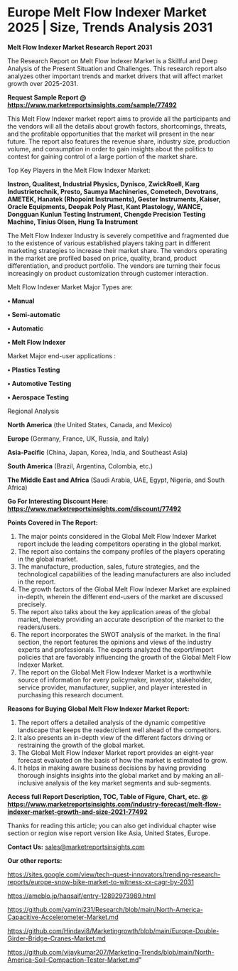 # Europe Melt Flow Indexer Market 2025 | Size, Trends Analysis 2031

<strong>Melt Flow Indexer Market Research Report 2031</strong>

The Research Report on Melt Flow Indexer Market is a Skillful and Deep Analysis of the Present Situation and Challenges. This research report also analyzes other important trends and market drivers that will affect market growth over 2025-2031.

<strong>Request Sample Report @ <a href=https://www.marketreportsinsights.com/sample/77492>https://www.marketreportsinsights.com/sample/77492</a></strong>

This Melt Flow Indexer market report aims to provide all the participants and the vendors will all the details about growth factors, shortcomings, threats, and the profitable opportunities that the market will present in the near future. The report also features the revenue share, industry size, production volume, and consumption in order to gain insights about the politics to contest for gaining control of a large portion of the market share.

Top Key Players in the Melt Flow Indexer Market:

<strong>Instron, Qualitest, Industrial Physics, Dynisco, ZwickRoell, Karg Industrietechnik, Presto, Saumya Machineries, Cometech, Devotrans, AMETEK, Hanatek (Rhopoint Instruments), Gester Instruments, Kaiser, Oracle Equipments, Deepak Poly Plast, Kant Plastology, WANCE, Dongguan Kunlun Testing Instrument, Chengde Precision Testing Machine, Tinius Olsen, Hung Ta Instrument</strong>

The Melt Flow Indexer Industry is severely competitive and fragmented due to the existence of various established players taking part in different marketing strategies to increase their market share. The vendors operating in the market are profiled based on price, quality, brand, product differentiation, and product portfolio. The vendors are turning their focus increasingly on product customization through customer interaction.

Melt Flow Indexer Market Major Types are:

<strong>• Manual

• Semi-automatic

• Automatic

• Melt Flow Indexer</strong>

Market Major end-user applications :

<strong>• Plastics Testing

• Automotive Testing

• Aerospace Testing</strong>

Regional Analysis

</u><strong><b>North America</b></strong> (the United States, Canada, and Mexico)

<strong><b>Europe </b></strong>(Germany, France, UK, Russia, and Italy)

<strong><b>Asia-Pacific</b></strong> (China, Japan, Korea, India, and Southeast Asia)

<strong><b>South America</b></strong> (Brazil, Argentina, Colombia, etc.)

<strong><b>The Middle East and Africa</b></strong> (Saudi Arabia, UAE, Egypt, Nigeria, and South Africa)

<strong>Go For Interesting Discount Here: <a href=https://www.marketreportsinsights.com/discount/77492>https://www.marketreportsinsights.com/discount/77492</a></strong>

<strong>Points Covered in The Report:</strong>
<ol>
  <li>The major points considered in the Global Melt Flow Indexer Market report include the leading competitors operating in the global market.</li>
  <li>The report also contains the company profiles of the players operating in the global market.</li>
  <li>The manufacture, production, sales, future strategies, and the technological capabilities of the leading manufacturers are also included in the report.</li>
  <li>The growth factors of the Global Melt Flow Indexer Market are explained in-depth, wherein the different end-users of the market are discussed precisely.</li>
  <li>The report also talks about the key application areas of the global market, thereby providing an accurate description of the market to the readers/users.</li>
  <li>The report incorporates the SWOT analysis of the market. In the final section, the report features the opinions and views of the industry experts and professionals. The experts analyzed the export/import policies that are favorably influencing the growth of the Global Melt Flow Indexer Market.</li>
  <li>The report on the Global Melt Flow Indexer Market is a worthwhile source of information for every policymaker, investor, stakeholder, service provider, manufacturer, supplier, and player interested in purchasing this research document.</li>
</ol>
<strong>Reasons for Buying Global Melt Flow Indexer Market Report:</strong>

<ol>
  <li>The report offers a detailed analysis of the dynamic competitive landscape that keeps the reader/client well ahead of the competitors.</li>
  <li>It also presents an in-depth view of the different factors driving or restraining the growth of the global market.</li>
  <li>The Global Melt Flow Indexer Market report provides an eight-year forecast evaluated on the basis of how the market is estimated to grow.</li>
  <li>It helps in making aware business decisions by having providing thorough insights insights into the global market and by making an all-inclusive analysis of the key market segments and sub-segments.</li>
</ol>
<strong>Access full Report Description, TOC, Table of Figure, Chart, etc. @ <a href=https://www.marketreportsinsights.com/industry-forecast/melt-flow-indexer-market-growth-and-size-2021-77492>https://www.marketreportsinsights.com/industry-forecast/melt-flow-indexer-market-growth-and-size-2021-77492</a></strong>


Thanks for reading this article; you can also get individual chapter wise section or region wise report version like Asia, United States, Europe.

<strong>Contact Us:</strong>
sales@marketreportsinsights.com

<strong>Our other reports:</strong>

<a href=https://sites.google.com/view/tech-quest-innovators/trending-research-reports/europe-snow-bike-market-to-witness-xx-cagr-by-2031>https://sites.google.com/view/tech-quest-innovators/trending-research-reports/europe-snow-bike-market-to-witness-xx-cagr-by-2031</a>

<a href=https://ameblo.jp/haqsaif/entry-12892973989.html>https://ameblo.jp/haqsaif/entry-12892973989.html</a>

<a href=https://github.com/yamini231/Research/blob/main/North-America-Capacitive-Accelerometer-Market.md>https://github.com/yamini231/Research/blob/main/North-America-Capacitive-Accelerometer-Market.md</a>

<a href=https://github.com/Hindavi8/Marketingrowth/blob/main/Europe-Double-Girder-Bridge-Cranes-Market.md>https://github.com/Hindavi8/Marketingrowth/blob/main/Europe-Double-Girder-Bridge-Cranes-Market.md</a>

<a href=https://github.com/vijaykumar207/Marketing-Trends/blob/main/North-America-Soil-Compaction-Tester-Market.md>https://github.com/vijaykumar207/Marketing-Trends/blob/main/North-America-Soil-Compaction-Tester-Market.md</a>"
